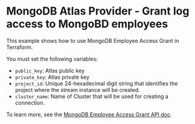 # MongoDB Atlas Provider - Grant log access to MongoBD employees

This example shows how to use MongoDB Employee Access Grant in Terraform.

You must set the following variables:

- `public_key`: Atlas public key
- `private_key`: Atlas private key
- `project_id`: Unique 24-hexadecimal digit string that identifies the project where the stream instance will be created.
- `cluster_name`: Name of Cluster that will be used for creating a connection.

To learn more, see the [MongoDB Employee Access Grant API doc](https://www.mongodb.com/docs/api/doc/atlas-admin-api-v2/operation/operation-grantmongodbemployeeaccess).
